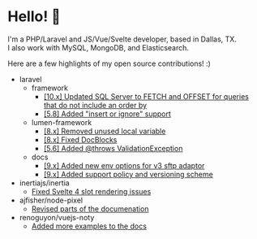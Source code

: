 # Hello! 👋

I'm a PHP/Laravel and JS/Vue/Svelte developer, based in Dallas, TX.  
I also work with MySQL, MongoDB, and Elasticsearch. 

Here are a few highlights of my open source contributions! :)  

- laravel
  - framework
    - [[10.x] Updated SQL Server to FETCH and OFFSET for queries that do not include an order by](https://github.com/laravel/framework/pull/44937)
    - [[5.8] Added "insert or ignore" support](https://github.com/laravel/framework/pull/29639)
  - lumen-framework
    - [[8.x] Removed unused local variable](https://github.com/laravel/lumen-framework/pull/1186)
    - [[8.x] Fixed DocBlocks](https://github.com/laravel/lumen-framework/pull/1187)
    - [[5.6] Added @throws ValidationException](https://github.com/laravel/lumen-framework/pull/732)
  - docs
    - [[9.x] Added new env options for v3 sftp adaptor](https://github.com/laravel/docs/pull/7757)
    - [[9.x] Added support policy and versioning scheme](https://github.com/laravel/lumen-docs/pull/198)
- inertiajs/inertia
  - [Fixed Svelte 4 slot rendering issues](https://github.com/inertiajs/inertia/pull/1763)
- ajfisher/node-pixel
  - [Revised parts of the documenation](https://github.com/ajfisher/node-pixel/pull/134)
- renoguyon/vuejs-noty
  - [Added more examples to the docs](https://github.com/renoguyon/vuejs-noty/pull/16)
